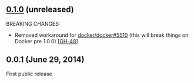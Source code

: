 ## [0.1.0](https://github.com/fgrehm/devstep/compare/v0.0.1...master) (unreleased)

BREAKING CHANGES:

  - Removed workaround for [docker/docker#5510](https://github.com/docker/docker/issues/5510)
    (this will break things on Docker pre 1.0.0) [[GH-48]]

[GH-48]: https://github.com/fgrehm/devstep/issues/48


## 0.0.1 (June 29, 2014)

First public release
